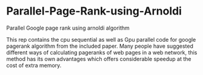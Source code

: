 # Parallel-Page-Rank-using-Arnoldi
Parallel Google page rank using arnoldi algorithm

This rep contains the cpu sequential as well as Gpu parallel code for google pagerank algorithm from the included paper.
Many people have suggested different ways of calculating pageranks of web pages in a web network, this method has its own
advantages which offers considerable speedup at the cost of extra memory.
